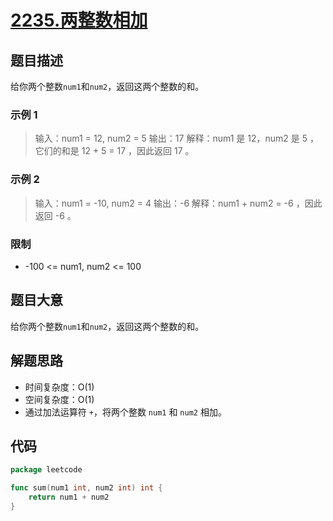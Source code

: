 # [2235.两整数相加](https://leetcode.cn/problems/add-two-integers/)

## 题目描述

给你两个整数`num1`和`num2`，返回这两个整数的和。

### 示例 1

> 输入：num1 = 12, num2 = 5
> 输出：17
> 解释：num1 是 12，num2 是 5 ，它们的和是 12 + 5 = 17 ，因此返回 17 。

### 示例 2

> 输入：num1 = -10, num2 = 4
> 输出：-6
> 解释：num1 + num2 = -6 ，因此返回 -6 。

### 限制

* -100 <= num1, num2 <= 100

## 题目大意

给你两个整数`num1`和`num2`，返回这两个整数的和。

## 解题思路

* 时间复杂度：O(1)
* 空间复杂度：O(1)
* 通过加法运算符 `+`，将两个整数 `num1` 和 `num2` 相加。

## 代码

```go
package leetcode

func sum(num1 int, num2 int) int {
	return num1 + num2
}
```
